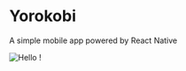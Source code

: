 # Yorokobi

A simple mobile app powered by React Native


![Hello !](https://api.visitorbadge.io/api/VisitorHit?user=kevinadhiguna&repo=yorokobi&label=thanks%20for%20dropping%20in%20!&labelColor=%23000000&countColor=%23FFFFFF)

